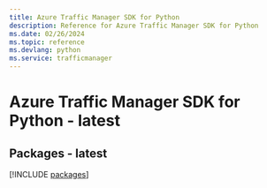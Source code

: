 ```yaml
---
title: Azure Traffic Manager SDK for Python
description: Reference for Azure Traffic Manager SDK for Python
ms.date: 02/26/2024
ms.topic: reference
ms.devlang: python
ms.service: trafficmanager
---
```

# Azure Traffic Manager SDK for Python - latest
## Packages - latest
[!INCLUDE [packages](traffic-manager-index.md)]
